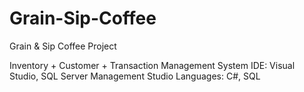 # Grain-Sip-Coffee
Grain & Sip Coffee Project

Inventory + Customer + Transaction Management System
IDE: Visual Studio, SQL Server Management Studio
Languages: C#, SQL
